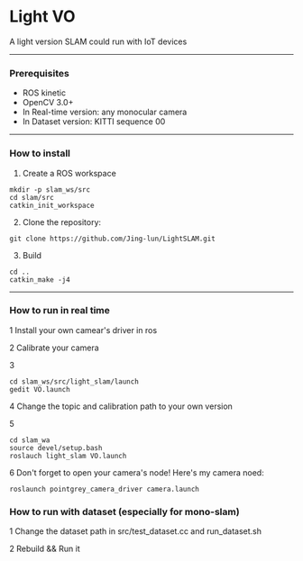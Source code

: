 # Light VO
A light version SLAM could run with IoT devices

---

### Prerequisites

* ROS kinetic
* OpenCV 3.0+
* In Real-time version: any monocular camera
* In Dataset version: KITTI sequence 00
---

### How to install 
1. Create a ROS workspace
```
mkdir -p slam_ws/src
cd slam/src
catkin_init_workspace
```

2. Clone the repository:
```
git clone https://github.com/Jing-lun/LightSLAM.git
```

3. Build
```
cd ..
catkin_make -j4
```
---

### How to run in real time
1 Install your own camear's driver in ros 

2 Calibrate your camera

3 
```
cd slam_ws/src/light_slam/launch
gedit VO.launch
```   

4 Change the topic and calibration path to your own version

5
  ```
  cd slam_wa
  source devel/setup.bash
  roslauch light_slam VO.launch
  ```
  
6 Don't forget to open your camera's node! Here's my camera noed:
  ```
  roslaunch pointgrey_camera_driver camera.launch
  ```
  
### How to run with dataset (especially for mono-slam)
1 Change the dataset path in src/test_dataset.cc and run_dataset.sh

2 Rebuild && Run it
